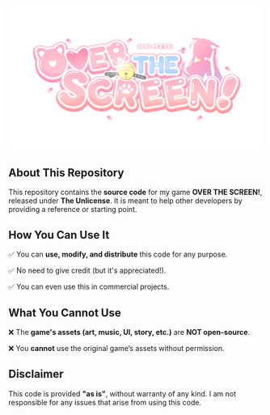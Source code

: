 <div align="center">
  <img src="https://github.com/ILiveInUrFridge/OVER-THE-SCREEN/blob/main/LOGO.png" alt="Game Logo">
</div>

## About This Repository
This repository contains the **source code** for my game **OVER THE SCREEN!**, released under **The Unlicense**. It is meant to help other developers by providing a reference or starting point.

## How You Can Use It
✅ You can **use, modify, and distribute** this code for any purpose.

✅ No need to give credit (but it's appreciated!).

✅ You can even use this in commercial projects.

## What You Cannot Use
❌ The **game's assets (art, music, UI, story, etc.)** are **NOT open-source**.

❌ You **cannot** use the original game’s assets without permission.

## Disclaimer
This code is provided **"as is"**, without warranty of any kind. I am not responsible for any issues that arise from using this code.
